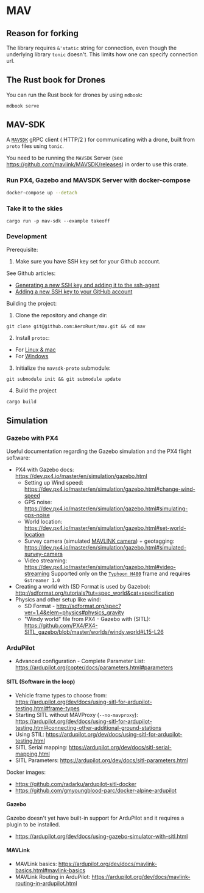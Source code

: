 # MAV

## Reason for forking
The library requires `&'static` string for connection, even though the underlying library `tonic` doesn't. This limits how one can specify connection url.

## The Rust book for Drones

You can run the Rust book for drones by using `mdbook`:

`mdbook serve`

## MAV-SDK

A [`MAVSDK`](https://github.com/mavlink/MAVSDK) gRPC client ( HTTP/2 ) for communicating with a drone, built from `proto` files using `tonic`.

You need to be running the `MAVSDK` Server (see https://github.com/mavlink/MAVSDK/releases) in order to use this crate.

### Run PX4, Gazebo and MAVSDK Server with docker-compose

```bash
docker-compose up --detach
```

### Take it to the skies

```
cargo run -p mav-sdk --example takeoff
```

### Development
Prerequisite:

1. Make sure you have SSH key set for your Github account.

  See Github articles:
 - [Generating a new SSH key and adding it to the ssh-agent](https://docs.github.com/en/authentication/connecting-to-github-with-ssh/generating-a-new-ssh-key-and-adding-it-to-the-ssh-agent)
 - [Adding a new SSH key to your GitHub account](https://docs.github.com/en/authentication/connecting-to-github-with-ssh/adding-a-new-ssh-key-to-your-github-account)


Building the project:

1. Clone the repository and change dir:

  `git clone git@github.com:AeroRust/mav.git && cd mav`

2. Install `protoc`:

  * For [Linux & mac](https://grpc.io/docs/protoc-installation/)
  * For [Windows](https://www.geeksforgeeks.org/how-to-install-protocol-buffers-on-windows/)

3. Initialize the `mavsdk-proto` submodule:

  `git submodule init && git submodule update`

4. Build the project

  `cargo build`


## Simulation
### Gazebo with PX4


Useful documentation regarding the Gazebo simulation and the PX4 flight software:

- PX4 with Gazebo docs: https://dev.px4.io/master/en/simulation/gazebo.html
  - Setting up Wind speed: https://dev.px4.io/master/en/simulation/gazebo.html#change-wind-speed
  - GPS noise: https://dev.px4.io/master/en/simulation/gazebo.html#simulating-gps-noise
  - World location: https://dev.px4.io/master/en/simulation/gazebo.html#set-world-location
  - Survey camera (simulated [MAVLINK camera](https://mavlink.io/en/services/camera.html)) + geotagging: https://dev.px4.io/master/en/simulation/gazebo.html#simulated-survey-camera 
  - Video streaming: https://dev.px4.io/master/en/simulation/gazebo.html#video-streaming
    Supported only on the [`Typhoon H480`](https://dev.px4.io/master/en/simulation/gazebo_vehicles.html#typhoon-h480-hexrotor) frame and requires `Gstreamer 1.0`
- Creating a world with (SD Format is used by Gazebo): http://sdformat.org/tutorials?tut=spec_world&cat=specification
- Physics and other setup like wind:
  - SD Format - http://sdformat.org/spec?ver=1.4&elem=physics#physics_gravity
  - "Windy world" file from PX4 - Gazebo with (SITL): https://github.com/PX4/PX4-SITL_gazebo/blob/master/worlds/windy.world#L15-L26

### ArduPilot


- Advanced configuration - Complete Parameter List: https://ardupilot.org/copter/docs/parameters.html#parameters

#### SITL (Software in the loop)

- Vehicle frame types to choose from: https://ardupilot.org/dev/docs/using-sitl-for-ardupilot-testing.html#frame-types
- Starting SITL without MAVProxy (`--no-mavproxy`): https://ardupilot.org/dev/docs/using-sitl-for-ardupilot-testing.html#connecting-other-additional-ground-stations
- Using STIL: https://ardupilot.org/dev/docs/using-sitl-for-ardupilot-testing.html
- SITL Serial mapping: https://ardupilot.org/dev/docs/sitl-serial-mapping.html
- SITL Parameters: https://ardupilot.org/dev/docs/sitl-parameters.html

Docker images:
- https://github.com/radarku/ardupilot-sitl-docker
- https://github.com/gmyoungblood-parc/docker-alpine-ardupilot

#### Gazebo

Gazebo doesn't yet have built-in support for ArduPilot and it requires a plugin to be installed.

- https://ardupilot.org/dev/docs/using-gazebo-simulator-with-sitl.html

#### MAVLink

- MAVLink basics: https://ardupilot.org/dev/docs/mavlink-basics.html#mavlink-basics
- MAVLink Routing in ArduPilot: https://ardupilot.org/dev/docs/mavlink-routing-in-ardupilot.html

